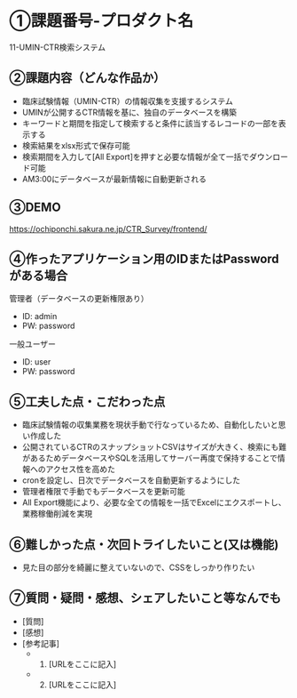 # ①課題番号-プロダクト名

11-UMIN-CTR検索システム

## ②課題内容（どんな作品か）

- 臨床試験情報（UMIN-CTR）の情報収集を支援するシステム
- UMINが公開するCTR情報を基に、独自のデータベースを構築
- キーワードと期間を指定して検索すると条件に該当するレコードの一部を表示する
- 検索結果をxlsx形式で保存可能
- 検索期間を入力して[All Export]を押すと必要な情報が全て一括でダウンロード可能
- AM3:00にデータベースが最新情報に自動更新される

## ③DEMO

https://ochiponchi.sakura.ne.jp/CTR_Survey/frontend/

## ④作ったアプリケーション用のIDまたはPasswordがある場合

管理者（データベースの更新権限あり）
- ID: admin
- PW: password

一般ユーザー
- ID: user
- PW: password

## ⑤工夫した点・こだわった点

- 臨床試験情報の収集業務を現状手動で行なっているため、自動化したいと思い作成した
- 公開されているCTRのスナップショットCSVはサイズが大きく、検索にも難があるためデータベースやSQLを活用してサーバー再度で保持することで情報へのアクセス性を高めた
- cronを設定し、日次でデータベースを自動更新するようにした
- 管理者権限で手動でもデータベースを更新可能
- All Export機能により、必要な全ての情報を一括でExcelにエクスポートし、業務稼働削減を実現

## ⑥難しかった点・次回トライしたいこと(又は機能)

- 見た目の部分を綺麗に整えていないので、CSSをしっかり作りたい

## ⑦質問・疑問・感想、シェアしたいこと等なんでも

- [質問]
- [感想]
- [参考記事]
  - 1. [URLをここに記入]
  - 2. [URLをここに記入]
